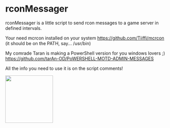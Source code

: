 # rconMessager
rconMessager is a little script to send rcon messages to a game server in defined intervals.

Your need mcrcon installed on your system https://github.com/Tiiffi/mcrcon (it should be on the PATH, say... /usr/bin)

My comrade Taran is making a PowerShell version for you windows lovers ;)
https://github.com/tarAn-OD/PoWERSHELL-MOTD-ADMIN-MESSAGES

All the info you need to use it is on the script comments!

[<img src="https://cdn.buymeacoffee.com/buttons/lato-black.png" width="150" >](https://www.buymeacoffee.com/1jUIBWM)

